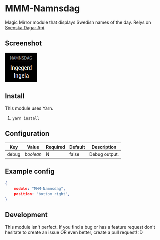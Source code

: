 # MMM-Namnsdag
Magic Mirror module that displays Swedish names of the day. Relys on [Svenska Dagar Api](https://api.dryg.net/).

## Screenshot
![Screenshot](screenshot.png)

## Install
This module uses Yarn.
1. `yarn install`

## Configuration

| Key | Value | Required | Default | Description | 
|-----|-------|---------|---------|---------|
|debug|_boolean_| N| false| Debug output. |

## Example config

``` json
{
    module: "MMM-Namnsdag",
    position: "bottom_right",
}
```
## Development
This module isn't perfect. If you find a bug or has a feature request don't hesitate to create an issue OR even better, create a pull request! :D

